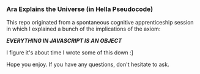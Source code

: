 ### Ara Explains the Universe (in Hella Pseudocode)

This repo originated from a spontaneous cognitive apprenticeship session
in which I explained a bunch of the implications of the axiom:

***EVERYTHING IN JAVASCRIPT IS AN OBJECT***

I figure it's about time I wrote some of this down :]

Hope you enjoy. If you have any questions, don't hesitate to ask.

